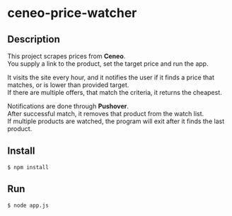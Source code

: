 # ceneo-price-watcher

## Description
This project scrapes prices from **Ceneo**.  
You supply a link to the product, set the target price and run the app.

It visits the site every hour, and it notifies the user if it finds a price that matches, or is lower than provided target.  
If there are multiple offers, that match the criteria, it returns the cheapest.

Notifications are done through **Pushover**.  
After successful match, it removes that product from the watch list.  
If multiple products are watched, the program will exit after it finds the last product.

## Install
```
$ npm install
```
## Run
```
$ node app.js
```
